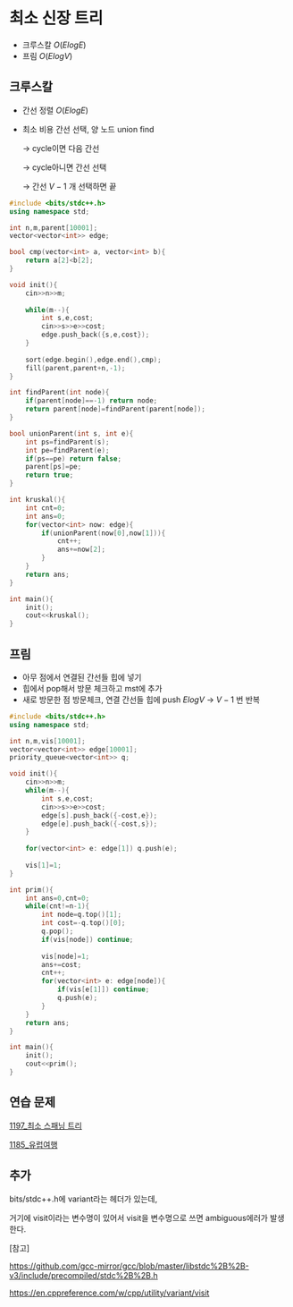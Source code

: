 # 최소 신장 트리

- 크루스칼 $O(ElogE)$
- 프림 $O(ElogV)$

## 크루스칼

- 간선 정렬 $O(ElogE)$
- 최소 비용 간선 선택, 양 노드 union find

  $\to$ cycle이면 다음 간선
  
  $\to$ cycle아니면 간선 선택
  
  $\to$ 간선 $V-1$ 개 선택하면 끝

```cpp
#include <bits/stdc++.h>
using namespace std;

int n,m,parent[10001];
vector<vector<int>> edge;

bool cmp(vector<int> a, vector<int> b){
	return a[2]<b[2];
}

void init(){
	cin>>n>>m;
	
	while(m--){
		int s,e,cost;
		cin>>s>>e>>cost;
		edge.push_back({s,e,cost});
	}
	
	sort(edge.begin(),edge.end(),cmp);
	fill(parent,parent+n,-1);
}

int findParent(int node){
	if(parent[node]==-1) return node;
	return parent[node]=findParent(parent[node]);
}

bool unionParent(int s, int e){
	int ps=findParent(s);
	int pe=findParent(e);
	if(ps==pe) return false;
	parent[ps]=pe;
	return true;	
}

int kruskal(){
	int cnt=0;
	int ans=0;
	for(vector<int> now: edge){
		if(unionParent(now[0],now[1])){
			cnt++;
			ans+=now[2];
		}
	}
	return ans;
}

int main(){
	init();
	cout<<kruskal();
}
```

## 프림

- 아무 점에서 연결된 간선들 힙에 넣기
- 힙에서 pop해서 방문 체크하고 mst에 추가
- 새로 방문한 점 방문체크, 연결 간선들 힙에 push $ElogV$
  $\to$ $V-1$ 번 반복

```cpp
#include <bits/stdc++.h>
using namespace std;

int n,m,vis[10001];
vector<vector<int>> edge[10001];
priority_queue<vector<int>> q;

void init(){
	cin>>n>>m;
	while(m--){
		int s,e,cost;
		cin>>s>>e>>cost;
		edge[s].push_back({-cost,e});
		edge[e].push_back({-cost,s});
	}
	
	for(vector<int> e: edge[1]) q.push(e);
	
	vis[1]=1;
}

int prim(){
	int ans=0,cnt=0;
	while(cnt!=n-1){
		int node=q.top()[1];
		int cost=-q.top()[0];
		q.pop();
		if(vis[node]) continue;
	
		vis[node]=1;
		ans+=cost;
		cnt++;
		for(vector<int> e: edge[node]){
			if(vis[e[1]]) continue;
			q.push(e);
		}
	}
	return ans;
}

int main(){
	init();
	cout<<prim();
}
```

## 연습 문제

[1197_최소 스패닝 트리](
https://github.com/iacobuschoi/ps/blob/0083d06354d1ef82f8bec0fe116e797facb9c2df/1197_%EC%B5%9C%EC%86%8C%20%EC%8A%A4%ED%8C%A8%EB%8B%9D%20%ED%8A%B8%EB%A6%AC.md)

[1185_유럽여행](
https://github.com/iacobuschoi/ps/blob/0083d06354d1ef82f8bec0fe116e797facb9c2df/1185_%EC%9C%A0%EB%9F%BD%EC%97%AC%ED%96%89.md)

## 추가

bits/stdc++.h에 variant라는 헤더가 있는데, 

거기에 visit이라는 변수명이 있어서 visit을 변수명으로 쓰면 ambiguous에러가 발생한다.

[참고]

https://github.com/gcc-mirror/gcc/blob/master/libstdc%2B%2B-v3/include/precompiled/stdc%2B%2B.h

https://en.cppreference.com/w/cpp/utility/variant/visit
